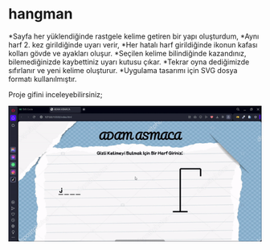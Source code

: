# hangman
*Sayfa her yüklendiğinde rastgele kelime getiren bir yapı oluşturdum,
*Aynı harf 2. kez girildiğinde uyarı verir,
*Her hatalı harf girildiğinde ikonun kafası kolları gövde ve ayakları oluşur.
*Seçilen kelime bilindiğinde kazandınız, bilemediğinizde kaybettiniz uyarı kutusu çıkar.
*Tekrar oyna dediğimizde sıfırlanır ve yeni kelime oluşturur.
*Uygulama tasarımı için SVG dosya formatı kullanılmıştır.

Proje gifini inceleyebilirsiniz;

![](./others/ezgif.com-video-to-gif%20(12).gif)